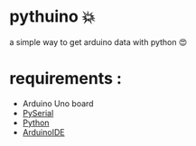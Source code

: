 # pythuino :boom:
a simple way to get arduino data with python :heart_eyes: 

# requirements : 
- Arduino Uno board
- [PySerial](https://pypi.org/project/pyserial/) 
- [Python](https://python.org)
- [ArduinoIDE](https://www.arduino.cc/en/Main/OldSoftwareReleases)

